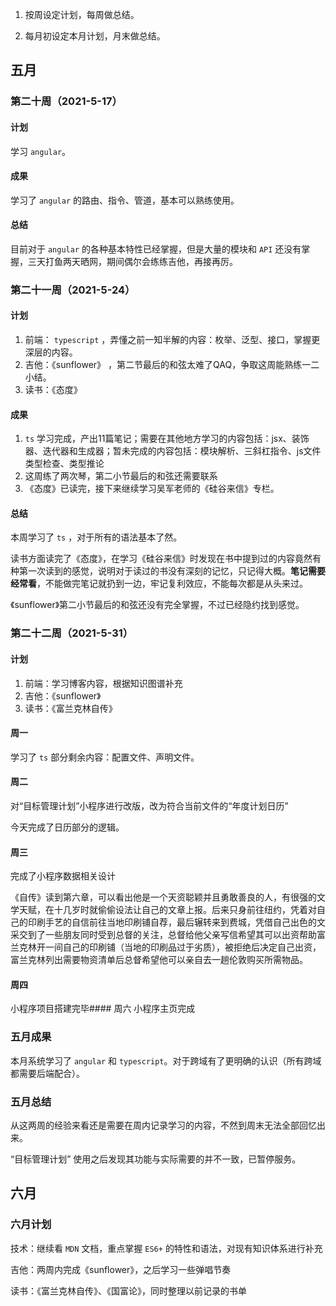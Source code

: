 1. 按周设定计划，每周做总结。

2. 每月初设定本月计划，月末做总结。

## 五月
### 第二十周（2021-5-17）

#### 计划

学习 `angular`。

#### 成果

学习了 `angular` 的路由、指令、管道，基本可以熟练使用。

#### 总结

目前对于 `angular` 的各种基本特性已经掌握，但是大量的模块和 `API` 还没有掌握，三天打鱼两天晒网，期间偶尔会练练吉他，再接再厉。

### 第二十一周（2021-5-24）

#### 计划

1. 前端： `typescript` ，弄懂之前一知半解的内容：枚举、泛型、接口，掌握更深层的内容。
2. 吉他：《sunflower》 ，第二节最后的和弦太难了QAQ，争取这周能熟练一二小结。
3. 读书：《态度》

#### 成果
1. `ts` 学习完成，产出11篇笔记；需要在其他地方学习的内容包括：jsx、装饰器、迭代器和生成器；暂未完成的内容包括：模块解析、三斜杠指令、js文件类型检查、类型推论
2. 这周练了两次琴，第二小节最后的和弦还需要联系
3. 《态度》已读完，接下来继续学习吴军老师的《硅谷来信》专栏。

#### 总结
本周学习了 `ts` ，对于所有的语法基本了然。

读书方面读完了《态度》，在学习《硅谷来信》时发现在书中提到过的内容竟然有种第一次读到的感觉，说明对于读过的书没有深刻的记忆，只记得大概。**笔记需要经常看**，不能做完笔记就扔到一边，牢记复利效应，不能每次都是从头来过。

《sunflower》第二小节最后的和弦还没有完全掌握，不过已经隐约找到感觉。 

### 第二十二周（2021-5-31）
#### 计划
1. 前端：学习博客内容，根据知识图谱补充
2. 吉他：《sunflower》
3. 读书：《富兰克林自传》
#### 周一
学习了 `ts` 部分剩余内容：配置文件、声明文件。

#### 周二
对“目标管理计划”小程序进行改版，改为符合当前文件的“年度计划日历”

今天完成了日历部分的逻辑。

#### 周三

完成了小程序数据相关设计

《自传》读到第六章，可以看出他是一个天资聪颖并且勇敢善良的人，有很强的文学天赋，在十几岁时就偷偷设法让自己的文章上报。后来只身前往纽约，凭着对自己的印刷手艺的自信前往当地印刷铺自荐，最后辗转来到费城，凭借自己出色的文采交到了一些朋友同时受到总督的关注，总督给他父亲写信希望其可以出资帮助富兰克林开一间自己的印刷铺（当地的印刷品过于劣质），被拒绝后决定自己出资，富兰克林列出需要物资清单后总督希望他可以亲自去一趟伦敦购买所需物品。

#### 周四

小程序项目搭建完毕#### 周六
小程序主页完成
### 五月成果
本月系统学习了 `angular` 和 `typescript`。对于跨域有了更明确的认识（所有跨域都需要后端配合）。

### 五月总结
从这两周的经验来看还是需要在周内记录学习的内容，不然到周末无法全部回忆出来。

“目标管理计划” 使用之后发现其功能与实际需要的并不一致，已暂停服务。


## 六月

### 六月计划
技术：继续看 `MDN` 文档，重点掌握 `ES6+` 的特性和语法，对现有知识体系进行补充

吉他：两周内完成《sunflower》，之后学习一些弹唱节奏

读书：《富兰克林自传》、《国富论》，同时整理以前记录的书单